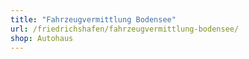 ```yaml
---
title: "Fahrzeugvermittlung Bodensee"
url: /friedrichshafen/fahrzeugvermittlung-bodensee/
shop: Autohaus
---
```

